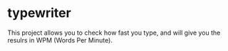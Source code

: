 typewriter
==========

This project allows you to check how fast you type, and will give you the resulrs in WPM (Words Per Minute).
